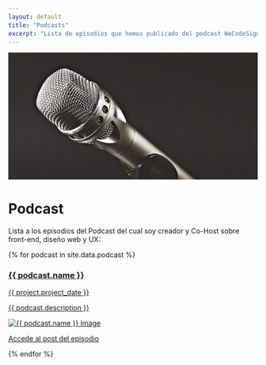 ```yaml
---
layout: default
title: "Podcasts"
excerpt: "Lista de episodios que hemos publicado del podcast WeCodeSign Podcast"
---
```


<div class="">
<img src="/images/section-podcast.jpg" alt="Photography by Kai Oberhäuser" />
<h1 class="">Podcast</h1>
</div>

Lista a los episodios del Podcast del cual soy creador y Co-Host sobre front-end, diseño web y UX:

{% for podcast in site.data.podcast %}
    <article class="">
        <a class="" href="{{ podcast.podcast_web }}" target="_blank">
            <h3 class="">{{ podcast.name }}</h3>
            <time class="">{{ project.project_date }}</time>
            <p class="">{{ podcast.description }}</p>
            <img class="" src="{{ podcast.image_url }}" alt="{{ podcast.name }} Image"/>
        </a>
        <p class="">
            <a href="{{ podcast.podcast_web }}" target="_blank">Accede al post del episodio</a>
        </p>
    </article>
{% endfor %}
